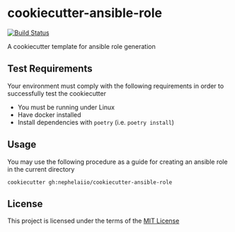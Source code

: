 cookiecutter-ansible-role
=========================
[![Build Status](https://github.com/nephelaiio/cookiecutter-ansible-role/workflows/moleccule/badge.svg)](https://github.com/nephelaiio/cookiecutter-ansible-role/actions)

A cookiecutter template for ansible role generation

Test Requirements
-----------------
Your environment must comply with the following requirements in order to successfully test the cookiecutter
  * You must be running under Linux
  * Have docker installed
  * Install dependencies with `poetry` (i.e. `poetry install`)

Usage
-----
You may use the following procedure as a guide for creating an ansible role in the current directory
```
cookiecutter gh:nephelaiio/cookiecutter-ansible-role
```

License
-------
This project is licensed under the terms of the [MIT License](/LICENSE)
